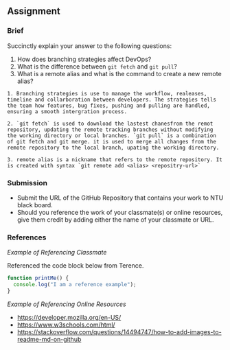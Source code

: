 ## Assignment

### Brief

Succinctly explain your answer to the following questions:

1. How does branching strategies affect DevOps?
2. What is the difference between `git fetch` and `git pull`?
3. What is a remote alias and what is the command to create a new remote alias?

```
1. Branching strategies is use to manage the workflow, realeases, timeline and collarboration between developers. The strategies tells the team how features, bug fixes, pushing and pulling are handled, ensuring a smooth intergration process.

2. `git fetch` is used to download the lastest chanesfrom the remot repository, updating the remote tracking branches without modifying the working directory or local branches. `git pull` is a combination of git fetch and git merge. it is used to merge all changes from the remote repository to the local branch, upating the working directory.

3. remote alias is a nickname that refers to the remote repository. It is created with syntax `git remote add <alias> <repositry-url>`

```

### Submission

- Submit the URL of the GitHub Repository that contains your work to NTU black board.
- Should you reference the work of your classmate(s) or online resources, give them credit by adding either the name of your classmate or URL.

### References

_Example of Referencing Classmate_

Referenced the code block below from Terence.

```js
function printMe() {
  console.log("I am a reference example");
}
```

_Example of Referencing Online Resources_

- https://developer.mozilla.org/en-US/
- https://www.w3schools.com/html/
- https://stackoverflow.com/questions/14494747/how-to-add-images-to-readme-md-on-github
